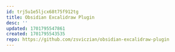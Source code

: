 ```yaml
---
id: trj5u1e5ljcx68t75f912tg
title: Obsidian Excalidraw Plugin
desc: ''
updated: 1701795547861
created: 1701795543535
repo: https://github.com/zsviczian/obsidian-excalidraw-plugin
---
```

